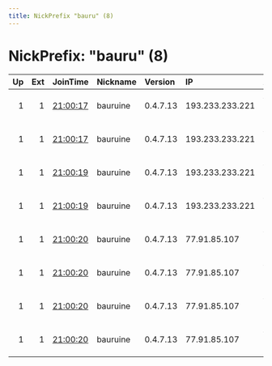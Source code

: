 ```yaml
---
title: NickPrefix "bauru" (8)
---
```


# NickPrefix: "bauru" (8)

|   Up |   Ext | JoinTime                                                                                              | Nickname   | Version   | IP              | AS             | CC   |   ORp |   Dirp | OS    | Contact                            |   eFamMembers |
|-----:|------:|:------------------------------------------------------------------------------------------------------|:-----------|:----------|:----------------|:---------------|:-----|------:|-------:|:------|:-----------------------------------|--------------:|
|    1 |     1 | [21:00:17](https://nusenu.github.io/OrNetStats/w/relay/8282B2B0973D678DE8D548821B27456D2638D814.html) | bauruine   | 0.4.7.13  | 193.233.233.221 | AEZA GROUP Ltd | ru   | 10443 |      0 | Linux | email:abuse tuxli.org pgp:32A1621F |            75 |
|    1 |     1 | [21:00:17](https://nusenu.github.io/OrNetStats/w/relay/99562B68DFB4FC338888B84D88AF740AA4578848.html) | bauruine   | 0.4.7.13  | 193.233.233.221 | AEZA GROUP Ltd | ru   |  9443 |      0 | Linux | email:abuse tuxli.org pgp:32A1621F |            75 |
|    1 |     1 | [21:00:19](https://nusenu.github.io/OrNetStats/w/relay/06B07DD797C5D54D61DB9AAC4554AB7C4845549B.html) | bauruine   | 0.4.7.13  | 193.233.233.221 | AEZA GROUP Ltd | ru   |  8443 |      0 | Linux | email:abuse tuxli.org pgp:32A1621F |            75 |
|    1 |     1 | [21:00:19](https://nusenu.github.io/OrNetStats/w/relay/FD70A22DF7518CB634112C748BAB19CC7C3BCB98.html) | bauruine   | 0.4.7.13  | 193.233.233.221 | AEZA GROUP Ltd | ru   |   443 |      0 | Linux | email:abuse tuxli.org pgp:32A1621F |            75 |
|    1 |     1 | [21:00:20](https://nusenu.github.io/OrNetStats/w/relay/22031066AA0C1A8CD90E2BC03CB60A4AAF713EF6.html) | bauruine   | 0.4.7.13  | 77.91.85.107    | AEZA GROUP Ltd | ru   |  9443 |      0 | Linux | email:abuse tuxli.org pgp:32A1621F |            75 |
|    1 |     1 | [21:00:20](https://nusenu.github.io/OrNetStats/w/relay/44C6A03FB881C6019E0BECD56A16A046C9F4864B.html) | bauruine   | 0.4.7.13  | 77.91.85.107    | AEZA GROUP Ltd | ru   |  8443 |      0 | Linux | email:abuse tuxli.org pgp:32A1621F |            75 |
|    1 |     1 | [21:00:20](https://nusenu.github.io/OrNetStats/w/relay/63635C32D42E67E5DD679FDDF1BEEBD57B9B138D.html) | bauruine   | 0.4.7.13  | 77.91.85.107    | AEZA GROUP Ltd | ru   |   443 |      0 | Linux | email:abuse tuxli.org pgp:32A1621F |            75 |
|    1 |     1 | [21:00:20](https://nusenu.github.io/OrNetStats/w/relay/B2E546AF807C94AD638B96BC6D009008861F97F2.html) | bauruine   | 0.4.7.13  | 77.91.85.107    | AEZA GROUP Ltd | ru   | 10443 |      0 | Linux | email:abuse tuxli.org pgp:32A1621F |            75 |
